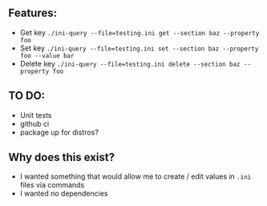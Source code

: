 ## Features:
* Get key `./ini-query --file=testing.ini get --section baz --property foo`
* Set key `./ini-query --file=testing.ini set --section baz --property foo --value bar`
* Delete key `./ini-query --file=testing.ini delete --section baz --property foo`

## TO DO:
* Unit tests
* github ci
* package up for distros?

## Why does this exist?
* I wanted something that would allow me to create / edit values in `.ini` files via commands
* I wanted no dependencies